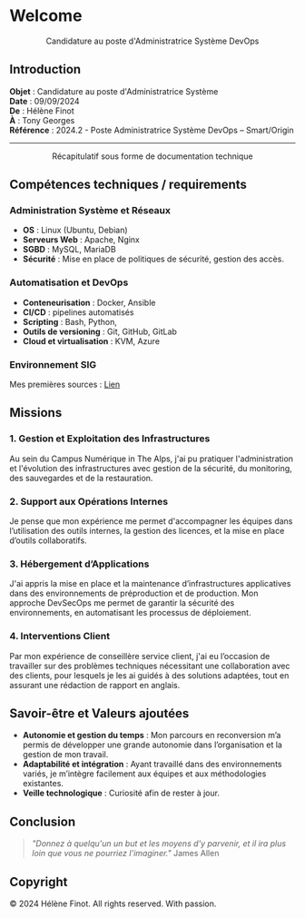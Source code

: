 # Welcome

<center>  Candidature au poste d'Administratrice Système DevOps </center>

## Introduction

**Objet** : Candidature au poste d'Administratrice Système  
**Date** : 09/09/2024  
**De** : Hélène Finot  
**À** : Tony Georges  
**Référence** : 2024.2 - Poste Administratrice Système DevOps – Smart/Origin

---

<center> Récapitulatif sous forme de documentation technique </center>

## Compétences techniques / requirements

### Administration Système et Réseaux

- **OS** : Linux (Ubuntu, Debian)
- **Serveurs Web** : Apache, Nginx
- **SGBD** : MySQL, MariaDB
- **Sécurité** : Mise en place de politiques de sécurité, gestion des accès.

### Automatisation et DevOps

- **Conteneurisation** : Docker, Ansible
- **CI/CD** : pipelines automatisés
- **Scripting** : Bash, Python,
- **Outils de versioning** : Git, GitHub, GitLab
- **Cloud et virtualisation** : KVM, Azure

### Environnement SIG

Mes premières sources : [Lien](https://naturagis.fr/cartographie-sig/formations-en-ligne-gratuites-des-ressources-pour-se-former-a-distance-sig-geomatique-cartographie-donnees-edition-2024/)

## Missions

### 1. Gestion et Exploitation des Infrastructures

Au sein du Campus Numérique in The Alps, j'ai pu pratiquer l'administration et l'évolution des infrastructures avec gestion de la sécurité, du monitoring, des sauvegardes et de la restauration.

### 2. Support aux Opérations Internes

Je pense que mon expérience me permet d'accompagner les équipes dans l’utilisation des outils internes, la gestion des licences, et la mise en place d’outils collaboratifs.

### 3. Hébergement d’Applications

J'ai appris la mise en place et la maintenance d’infrastructures applicatives dans des environnements de préproduction et de production. Mon approche DevSecOps me permet de garantir la sécurité des environnements, en automatisant les processus de déploiement.

### 4. Interventions Client

Par mon expérience de conseillère service client, j'ai eu l’occasion de travailler sur des problèmes techniques nécessitant une collaboration avec des clients, pour lesquels je les ai guidés à des solutions adaptées, tout en assurant une rédaction de rapport en anglais.

## Savoir-être et Valeurs ajoutées

- **Autonomie et gestion du temps** : Mon parcours en reconversion m’a permis de développer une grande autonomie dans l’organisation et la gestion de mon travail.
- **Adaptabilité et intégration** : Ayant travaillé dans des environnements variés, je m’intègre facilement aux équipes et aux méthodologies existantes.
- **Veille technologique** : Curiosité afin de rester à jour.

## Conclusion

> *"Donnez à quelqu'un un but et les moyens d'y parvenir, et il ira plus loin que vous ne pourriez l'imaginer."*
> James Allen

## Copyright

© 2024 Hélène Finot. All rights reserved.
With passion.

